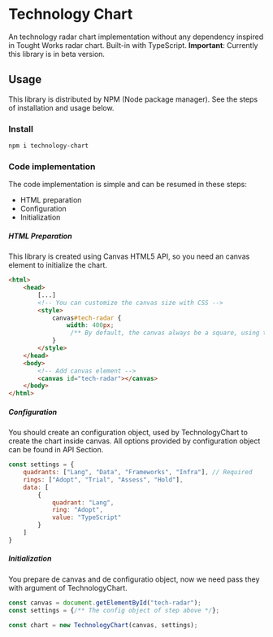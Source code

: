 # Technology Chart
An technology radar chart implementation without any dependency inspired in Tought Works radar chart.
Built-in with TypeScript.
**Important**: Currently this library is in beta version. 

## Usage
This library is distributed by NPM (Node package manager). See the steps of installation and usage below.

### Install
```bash
npm i technology-chart
```

### Code implementation
The code implementation is simple and can be resumed in these steps:
- HTML preparation
- Configuration
- Initialization

##### HTML Preparation
This library is created using Canvas HTML5 API, so you need an canvas element to initialize the chart.

```html
<html>
    <head>
        [...]
        <!-- You can customize the canvas size with CSS -->
        <style>
            canvas#tech-radar {
                width: 400px;
                 /** By default, the canvas always be a square, using the maximum size [Math.max(width, height)]*/
            }
        </style>
    </head>
    <body>
        <!-- Add canvas element -->
        <canvas id="tech-radar"></canvas>
    </body>
</html>
```

##### Configuration
You should create an configuration object, used by TechnologyChart to create the chart inside canvas.
All options provided by configuration object can be found in API Section.

```javascript
const settings = {
    quadrants: ["Lang", "Data", "Frameworks", "Infra"], // Required
    rings: ["Adopt", "Trial", "Assess", "Hold"],
    data: [
        {
            quadrant: "Lang",
            ring: "Adopt",
            value: "TypeScript"
        }
    ]
}
```

##### Initialization
You prepare de canvas and de configuratio object, now we need pass they with argument of TechnologyChart.

```javascript
const canvas = document.getElementById("tech-radar");
const settings = {/** The config object of step above */};

const chart = new TechnologyChart(canvas, settings);
```